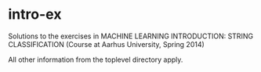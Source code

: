 # intro-ex

Solutions to the exercises in MACHINE LEARNING INTRODUCTION: STRING
CLASSIFICATION (Course at Aarhus University, Spring 2014)

All other information from the toplevel directory apply.
